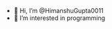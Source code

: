 - 👋 Hi, I’m @HimanshuGupta0011
- 👀 I’m interested in programming


<!---
HimanshuGupta0011/HimanshuGupta0011 is a ✨ special ✨ repository because its `README.md` (this file) appears on your GitHub profile.
You can click the Preview link to take a look at your changes.
--->
